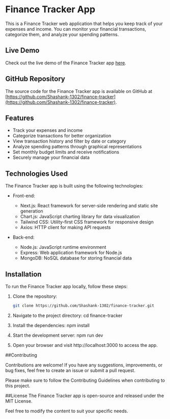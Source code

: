 # Finance Tracker App

This is a Finance Tracker web application that helps you keep track of your expenses and income. You can monitor your financial transactions, categorize them, and analyze your spending patterns.

## Live Demo

Check out the live demo of the Finance Tracker app [here](https://finance-tracker-ten-chi.vercel.app/).

## GitHub Repository

The source code for the Finance Tracker app is available on GitHub at [https://github.com/Shashank-1302/finance-tracker](https://github.com/Shashank-1302/finance-tracker).

## Features

- Track your expenses and income
- Categorize transactions for better organization
- View transaction history and filter by date or category
- Analyze spending patterns through graphical representations
- Set monthly budget limits and receive notifications
- Securely manage your financial data

## Technologies Used

The Finance Tracker app is built using the following technologies:

- Front-end:
  - Next.js: React framework for server-side rendering and static site generation
  - Chart.js: JavaScript charting library for data visualization
  - Tailwind CSS: Utility-first CSS framework for responsive design
  - Axios: HTTP client for making API requests

- Back-end:
  - Node.js: JavaScript runtime environment
  - Express: Web application framework for Node.js
  - MongoDB: NoSQL database for storing financial data

## Installation

To run the Finance Tracker app locally, follow these steps:

1. Clone the repository:

   ```bash
   git clone https://github.com/Shashank-1302/finance-tracker.git
2. Navigate to the project directory:
    cd finance-tracker
3. Install the dependencies:
    npm install
4. Start the development server:
    npm run dev
5. Open your browser and visit http://localhost:3000 to access the app.


##Contributing

Contributions are welcome! If you have any suggestions, improvements, or bug fixes, feel free to create an issue or submit a pull request.

Please make sure to follow the Contributing Guidelines when contributing to this project.

##License
The Finance Tracker app is open-source and released under the MIT License.


Feel free to modify the content to suit your specific needs.


